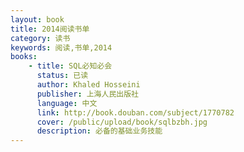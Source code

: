 ```yaml
---
layout: book
title: 2014阅读书单
category: 读书
keywords: 阅读,书单,2014
books: 
    - title: SQL必知必会
      status: 已读
      author: Khaled Hosseini
      publisher: 上海人民出版社
      language: 中文
      link: http://book.douban.com/subject/1770782
      cover: /public/upload/book/sqlbzbh.jpg
      description: 必备的基础业务技能
---
```

